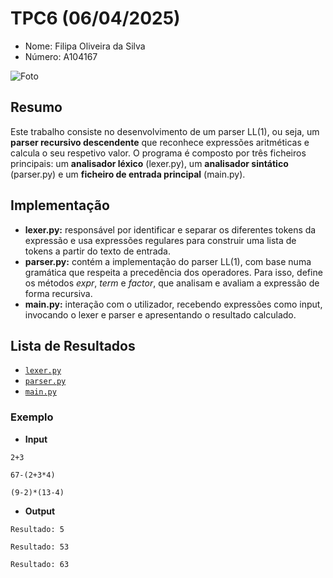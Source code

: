# TPC6 (06/04/2025)
- Nome: Filipa Oliveira da Silva
- Número: A104167

![Foto](https://avatars.githubusercontent.com/u/144493282?v=4)

## Resumo
Este trabalho consiste no desenvolvimento de um parser LL(1), ou seja, um **parser recursivo descendente** que reconhece expressões aritméticas
e calcula o seu respetivo valor. O programa é composto por três ficheiros principais: um **analisador léxico** (lexer.py), um **analisador sintático** 
(parser.py) e um **ficheiro de entrada principal** (main.py).

## Implementação
- **lexer.py:** responsável por identificar e separar os diferentes tokens da expressão e usa expressões regulares para construir uma lista de tokens 
a partir do texto de entrada.
- **parser.py:** contém a implementação do parser LL(1), com base numa gramática que respeita a precedência dos operadores. Para isso, define os métodos
*expr*, *term* e *factor*, que analisam e avaliam a expressão de forma recursiva.
- **main.py:** interação com o utilizador, recebendo expressões como input, invocando o lexer e parser e apresentando o resultado calculado.

## Lista de Resultados
- [`lexer.py`](./lexer.py)
- [`parser.py`](./parser.py)
- [`main.py`](./main.py)

### Exemplo
- **Input**
```
2+3
```
```
67-(2+3*4)
```
```
(9-2)*(13-4)
```

- **Output**
```
Resultado: 5
```
```
Resultado: 53
```
```
Resultado: 63
```